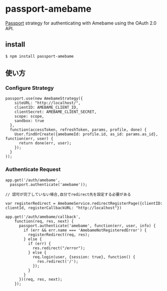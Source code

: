 # passport-amebame


[Passport](http://passportjs.org/) strategy for authenticating with Amebame using the OAuth 2.0 API.


## install

```
$ npm install passport-amebame
```

## 使い方

### Configure Strategy

```
passport.use(new AmebameStrategy({
    siteURL: "http://localhost/",
    clientID: AMEBAME_CLIENT_ID,
    clientSecret: AMEBAME_CLIENT_SECRET,
    scope: scope,
    sandbox: true
  },
  function(accessToken, refreshToken, params, profile, done) {
    User.findOrCreate({amebameId: profile.id, as_id: params.as_id}, function(err, user) {
      return done(err, user);
    });
  }
));
```

### Authenticate Request


```
app.get('/auth/amebame',
  passport.authenticate('amebame'));

// 認可が完了していない場合,自分でredirect先を設定する必要がある

var registerRedirect = AmebameService.redirectRegisterPage({clientID: clientId, registerCallbackURL: "http://localhost"})

app.get('/auth/amebame/callback',
    function(req, res, next) {
      passport.authenticate('amebame', function(err, user, info) {
        if (err && err.name === 'AmebameNotRegisteredError') {
          registerRedirect(req, res);
        } else {
          if (err) {
            res.redirect("/error");
          } else {
            req.login(user, {session: true}, function() {
              res.redirect('/');
            });
          }
        }
      })(req, res, next);
    });
```

